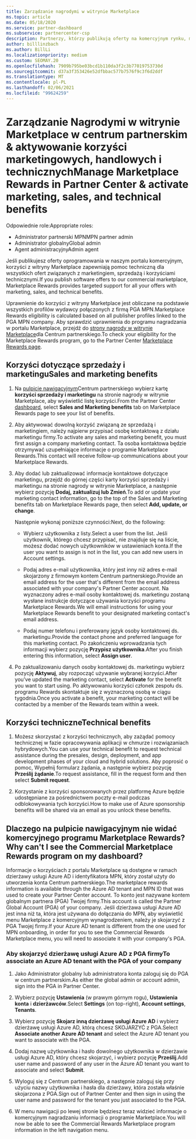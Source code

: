 ```yaml
---
title: Zarządzanie nagrodymi w witrynie Marketplace
ms.topic: article
ms.date: 05/18/2020
ms.service: partner-dashboard
ms.subservice: partnercenter-csp
description: Partnerzy, którzy publikują oferty na komercyjnym rynku, mogą korzystać z korzyści, które oferują obsługę marketingu.
author: billlinzbach
ms.author: BillLi
ms.localizationpriority: medium
ms.custom: SEOMAY.20
ms.openlocfilehash: 7909b795be03bcd1b110da3f2c3b77019753730d
ms.sourcegitcommit: d37a3f353426e52dfbbac577b7576f9c3f6d2ddf
ms.translationtype: MT
ms.contentlocale: pl-PL
ms.lasthandoff: 02/06/2021
ms.locfileid: "99624259"
---
```

# <a name="manage-marketplace-rewards-in-partner-center--activate-marketing-sales-and-technical-benefits"></a><span data-ttu-id="d6240-103">Zarządzanie Nagrodymi w witrynie Marketplace w centrum partnerskim & aktywowanie korzyści marketingowych, handlowych i technicznych</span><span class="sxs-lookup"><span data-stu-id="d6240-103">Manage Marketplace Rewards in Partner Center & activate marketing, sales, and technical benefits</span></span>

<span data-ttu-id="d6240-104">Odpowiednie role:</span><span class="sxs-lookup"><span data-stu-id="d6240-104">Appropriate roles:</span></span>

- <span data-ttu-id="d6240-105">Administrator partnerski MPN</span><span class="sxs-lookup"><span data-stu-id="d6240-105">MPN partner admin</span></span>
- <span data-ttu-id="d6240-106">Administrator globalny</span><span class="sxs-lookup"><span data-stu-id="d6240-106">Global admin</span></span>
- <span data-ttu-id="d6240-107">Agent administracyjny</span><span class="sxs-lookup"><span data-stu-id="d6240-107">Admin agent</span></span>

<span data-ttu-id="d6240-108">Jeśli publikujesz oferty oprogramowania w naszym portalu komercyjnym, korzyści z witryny Marketplace zapewniają pomoc techniczną dla wszystkich ofert związanych z marketingiem, sprzedażą i korzyściami technicznymi.</span><span class="sxs-lookup"><span data-stu-id="d6240-108">If you  publish software offers to our commercial marketplace, Marketplace Rewards provides targeted support for all your offers with marketing, sales, and technical benefits.</span></span>

<span data-ttu-id="d6240-109">Uprawnienie do korzyści z witryny Marketplace jest obliczane na podstawie wszystkich profilów wydawcy połączonych z firmą PGA MPN.</span><span class="sxs-lookup"><span data-stu-id="d6240-109">Marketplace Rewards eligibility is calculated based on all publisher profiles linked to the PGA MPN company.</span></span> <span data-ttu-id="d6240-110">Aby sprawdzić uprawnienia do programu nagradzania w portalu Marketplace, przejdź do [strony nagrody w witrynie Marketplace](https://partner.microsoft.com/dashboard/mpn/program/commercialmarketplace)dla Centrum partnerskiego.</span><span class="sxs-lookup"><span data-stu-id="d6240-110">To check your eligibility for the Marketplace Rewards program, go to the Partner Center [Marketplace Rewards page](https://partner.microsoft.com/dashboard/mpn/program/commercialmarketplace).</span></span>

## <a name="sales-and-marketing-benefits"></a><span data-ttu-id="d6240-111">Korzyści dotyczące sprzedaży i marketingu</span><span class="sxs-lookup"><span data-stu-id="d6240-111">Sales and marketing benefits</span></span>

1. <span data-ttu-id="d6240-112">Na [pulpicie nawigacyjnym](https://partner.microsoft.com/dashboard)Centrum partnerskiego wybierz kartę **korzyści sprzedaży i marketingu** na stronie nagrody w witrynie Marketplace, aby wyświetlić listę korzyści.</span><span class="sxs-lookup"><span data-stu-id="d6240-112">From the Partner Center [dashboard](https://partner.microsoft.com/dashboard), select **Sales and Marketing benefits** tab on Marketplace Rewards page to see your list of benefits.</span></span> 

2. <span data-ttu-id="d6240-113">Aby aktywować dowolną korzyść związaną ze sprzedażą i marketingiem, należy najpierw przypisać osobę kontaktową z działu marketingu firmy.</span><span class="sxs-lookup"><span data-stu-id="d6240-113">To activate any sales and marketing benefit, you must first assign a company marketing contact.</span></span> <span data-ttu-id="d6240-114">Ta osoba kontaktowa będzie otrzymywać uzupełniające informacje o programie Marketplace Rewards.</span><span class="sxs-lookup"><span data-stu-id="d6240-114">This contact will receive follow-up communications about your Marketplace Rewards.</span></span>

3. <span data-ttu-id="d6240-115">Aby dodać lub zaktualizować informacje kontaktowe dotyczące marketingu, przejdź do górnej części karty korzyści sprzedaży i marketingu na stronie nagrody w witrynie Marketplace, a następnie wybierz pozycję **Dodaj, zaktualizuj lub Zmień**.</span><span class="sxs-lookup"><span data-stu-id="d6240-115">To add or update your marketing contact information, go to the top of the Sales and Marketing benefits tab on Marketplace Rewards page, then select **Add, update, or change**.</span></span> 

   <span data-ttu-id="d6240-116">Następnie wykonaj poniższe czynności:</span><span class="sxs-lookup"><span data-stu-id="d6240-116">Next, do the following:</span></span>

   - <span data-ttu-id="d6240-117">Wybierz użytkownika z listy.</span><span class="sxs-lookup"><span data-stu-id="d6240-117">Select a user from the list.</span></span> <span data-ttu-id="d6240-118">Jeśli użytkownik, którego chcesz przypisać, nie znajduje się na liście, możesz dodać nowych użytkowników w ustawieniach konta.</span><span class="sxs-lookup"><span data-stu-id="d6240-118">If the user you want to assign is not in the list, you can add new users in Account settings.</span></span>

   - <span data-ttu-id="d6240-119">Podaj adres e-mail użytkownika, który jest inny niż adres e-mail skojarzony z firmowym kontem Centrum partnerskiego.</span><span class="sxs-lookup"><span data-stu-id="d6240-119">Provide an email address for the user that's different from the email address associated with your company's Partner Center account.</span></span> <span data-ttu-id="d6240-120">Na wyznaczony adres e-mail osoby kontaktowej ds. marketingu zostaną wysłane instrukcje dotyczące używania korzyści programu Marketplace Rewards.</span><span class="sxs-lookup"><span data-stu-id="d6240-120">We will email instructions for using your Marketplace Rewards benefit to your designated marketing contact's email address.</span></span>

   - <span data-ttu-id="d6240-121">Podaj numer telefonu i preferowany język osoby kontaktowej ds. marketingu.</span><span class="sxs-lookup"><span data-stu-id="d6240-121">Provide the contact phone and preferred language for this marketing contact.</span></span> <span data-ttu-id="d6240-122">Po zakończeniu wprowadzania tych informacji wybierz pozycję **Przypisz użytkownika**.</span><span class="sxs-lookup"><span data-stu-id="d6240-122">After you finish entering this information, select **Assign user**.</span></span>

4. <span data-ttu-id="d6240-123">Po zaktualizowaniu danych osoby kontaktowej ds. marketingu wybierz pozycję **Aktywuj**, aby rozpocząć używanie wybranej korzyści.</span><span class="sxs-lookup"><span data-stu-id="d6240-123">After you’ve updated the marketing contact, select **Activate** for the benefit you want to start using.</span></span> <span data-ttu-id="d6240-124">Po aktywowaniu korzyści członek zespołu ds. programu Rewards skontaktuje się z wyznaczoną osobą w ciągu tygodnia.</span><span class="sxs-lookup"><span data-stu-id="d6240-124">Once you activate a benefit, your marketing contact will be contacted by a member of the Rewards team within a week.</span></span>

## <a name="technical-benefits"></a><span data-ttu-id="d6240-125">Korzyści techniczne</span><span class="sxs-lookup"><span data-stu-id="d6240-125">Technical benefits</span></span>

1. <span data-ttu-id="d6240-126">Możesz skorzystać z korzyści technicznych, aby zażądać pomocy technicznej w fazie opracowywania aplikacji w chmurze i rozwiązaniach hybrydowych.</span><span class="sxs-lookup"><span data-stu-id="d6240-126">You can use your technical benefit to request technical assistance during the presales, design, deployment, and app development phases of your cloud and hybrid solutions.</span></span> <span data-ttu-id="d6240-127">Aby poprosić o pomoc, Wypełnij formularz żądania, a następnie wybierz pozycję **Prześlij żądanie**.</span><span class="sxs-lookup"><span data-stu-id="d6240-127">To request assistance, fill in the request form and then select **Submit request**.</span></span>

2. <span data-ttu-id="d6240-128">Korzystanie z korzyści sponsorowanych przez platformę Azure będzie udostępniane za pośrednictwem poczty e-mail podczas odblokowywania tych korzyści.</span><span class="sxs-lookup"><span data-stu-id="d6240-128">How to make use of Azure sponsorship benefits will be shared via an email as you unlock these benefits.</span></span>

## <a name="why-cant-i-see-the-commercial-marketplace-rewards-program-on-my-dashboard"></a><span data-ttu-id="d6240-129">Dlaczego na pulpicie nawigacyjnym nie widać komercyjnego programu Marketplace Rewards?</span><span class="sxs-lookup"><span data-stu-id="d6240-129">Why can't I see the Commercial Marketplace Rewards program on my dashboard?</span></span>

<span data-ttu-id="d6240-130">Informacje o korzyściach z portalu Marketplace są dostępne w ramach dzierżawy usługi Azure AD i identyfikatora MPN, który został użyty do utworzenia konta Centrum partnerskiego.</span><span class="sxs-lookup"><span data-stu-id="d6240-130">The marketplace rewards information is available through the Azure AD tenant and MPN ID that was used to create your Partner Center account.</span></span> <span data-ttu-id="d6240-131">To konto jest nazywane kontem globalnym partnera (PGA) Twojej firmy.</span><span class="sxs-lookup"><span data-stu-id="d6240-131">This account is called the Partner Global Account (PGA) of your company.</span></span> <span data-ttu-id="d6240-132">Jeśli dzierżawa usługi Azure AD jest inna niż ta, która jest używana do dołączania do MPN, aby wyświetlić menu Marketplace z komercyjnym wynagrodzeniem, należy je skojarzyć z PGA Twojej firmy.</span><span class="sxs-lookup"><span data-stu-id="d6240-132">If your Azure AD tenant is different from the  one used for MPN onboarding, in order for you to see the Commercial Rewards Marketplace menu, you will need to associate it with your company's PGA.</span></span>

### <a name="to-associate-an-azure-ad-tenant-with-the-pga-of-your-company"></a><span data-ttu-id="d6240-133">Aby skojarzyć dzierżawę usługi Azure AD z PGA firmy</span><span class="sxs-lookup"><span data-stu-id="d6240-133">To associate an Azure AD tenant with the PGA of your company</span></span>

1. <span data-ttu-id="d6240-134">Jako Administrator globalny lub administratora konta zaloguj się do PGA w centrum partnerskim.</span><span class="sxs-lookup"><span data-stu-id="d6240-134">As either the global admin or account admin, sign into the PGA in Partner Center.</span></span>

2. <span data-ttu-id="d6240-135">Wybierz pozycję **Ustawienia** (w prawym górnym rogu), **Ustawienia konta** i **dzierżawców**.</span><span class="sxs-lookup"><span data-stu-id="d6240-135">Select **Settings** (on top-right), **Account settings**, **Tenants**.</span></span> 

3. <span data-ttu-id="d6240-136">Wybierz pozycję **Skojarz inną dzierżawę usługi Azure AD** i wybierz dzierżawę usługi Azure AD, którą chcesz SKOJARZYĆ z PGA.</span><span class="sxs-lookup"><span data-stu-id="d6240-136">Select **Associate another Azure AD tenant** and select the Azure AD tenant you want to associate with the PGA.</span></span>

4. <span data-ttu-id="d6240-137">Dodaj nazwę użytkownika i hasło dowolnego użytkownika w dzierżawie usługi Azure AD, który chcesz skojarzyć, i wybierz pozycję **Prześlij**.</span><span class="sxs-lookup"><span data-stu-id="d6240-137">Add user name and password of any user in the Azure AD tenant you want to associate and select **Submit**.</span></span>

5. <span data-ttu-id="d6240-138">Wyloguj się z Centrum partnerskiego, a następnie zaloguj się przy użyciu nazwy użytkownika i hasła dla dzierżawy, która została właśnie skojarzona z PGA.</span><span class="sxs-lookup"><span data-stu-id="d6240-138">Sign out of Partner Center and then sign in using the user name and password for the tenant you just associated to the PGA.</span></span>

6. <span data-ttu-id="d6240-139">W menu nawigacji po lewej stronie będziesz teraz widzieć informacje o komercyjnym nagradzaniu informacji o programie Marketplace.</span><span class="sxs-lookup"><span data-stu-id="d6240-139">You will now be able to see the Commercial Rewards Marketplace program information in the left navigation menu.</span></span>

